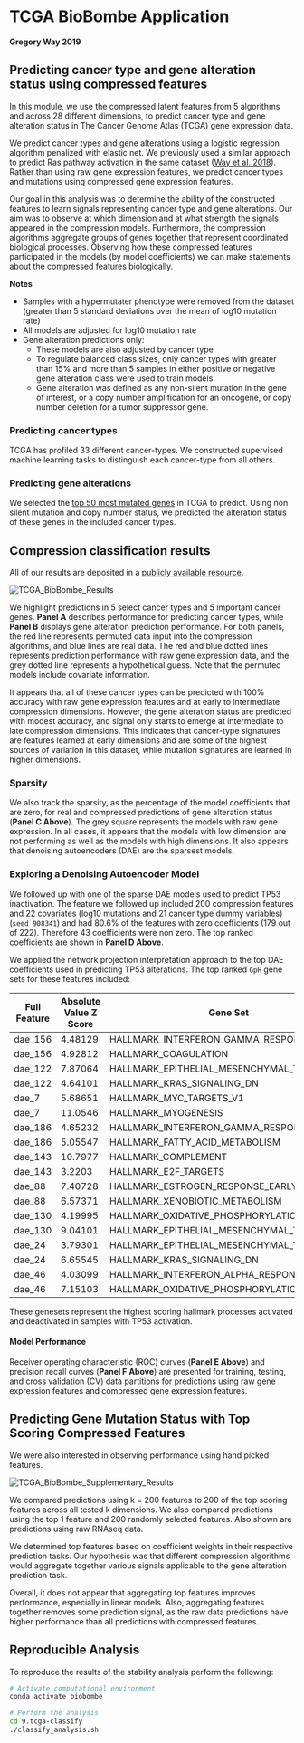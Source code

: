 # TCGA BioBombe Application

**Gregory Way 2019**

## Predicting cancer type and gene alteration status using compressed features

In this module, we use the compressed latent features from 5 algorithms and across 28 different dimensions, to predict cancer type and gene alteration status in The Cancer Genome Atlas (TCGA) gene expression data.

We predict cancer types and gene alterations using a logistic regression algorithm penalized with elastic net.
We previously used a similar approach to predict Ras pathway activation in the same dataset ([Way et al. 2018](https://doi.org/10.1016/j.celrep.2018.03.046)).
Rather than using raw gene expression features, we predict cancer types and mutations using compressed gene expression features.

Our goal in this analysis was to determine the ability of the constructed features to learn signals representing cancer type and gene alterations.
Our aim was to observe at which dimension and at what strength the signals appeared in the compression models.
Furthermore, the compression algorithms aggregate groups of genes together that represent coordinated biological processes.
Observing how these compressed features participated in the models (by model coefficients) we can make statements about the compressed features biologically.

**Notes**

* Samples with a hypermutater phenotype were removed from the dataset (greater than 5 standard deviations over the mean of log10 mutation rate)
* All models are adjusted for log10 mutation rate
* Gene alteration predictions only:
  * These models are also adjusted by cancer type
  * To regulate balanced class sizes, only cancer types with greater than 15% and more than 5 samples in either positive or negative gene alteration class were used to train models
  * Gene alteration was defined as any non-silent mutation in the gene of interest, or a copy number amplification for an oncogene, or copy number deletion for a tumor suppressor gene.

### Predicting cancer types

TCGA has profiled 33 different cancer-types.
We constructed supervised machine learning tasks to distinguish each cancer-type from all others.

### Predicting gene alterations

We selected the [top 50 most mutated genes](https://github.com/greenelab/BioBombe/blob/master/9.tcga-classify/top-50-pancanatlas-mutations.ipynb) in TCGA to predict.
Using non silent mutation and copy number status, we predicted the alteration status of these genes in the included cancer types.

## Compression classification results

All of our results are deposited in a [publicly available resource](https://doi.org/10.5281/zenodo.2535759).

![TCGA_BioBombe_Results](https://raw.githubusercontent.com/greenelab/BioBombe/master/9.tcga-classify/figures/tcga_biobombe_main_figure.png)

We highlight predictions in 5 select cancer types and 5 important cancer genes.
**Panel A** describes performance for predicting cancer types, while **Panel B** displays gene alteration prediction performance.
For both panels, the red line represents permuted data input into the compression algorithms, and blue lines are real data.
The red and blue dotted lines represents prediction performance with raw gene expression data, and the grey dotted line represents a hypothetical guess.
Note that the permuted models include covariate information.

It appears that all of these cancer types can be predicted with 100% accuracy with raw gene expression features and at early to intermediate compression dimensions.
However, the gene alteration status are predicted with modest accuracy, and signal only starts to emerge at intermediate to late compression dimensions.
This indicates that cancer-type signatures are features learned at early dimensions and are some of the highest sources of variation in this dataset, while mutation signatures are learned in higher dimensions.

### Sparsity

We also track the sparsity, as the percentage of the model coefficients that are zero, for real and compressed predictions of gene alteration status (**Panel C Above**).
The grey square represents the models with raw gene expression.
In all cases, it appears that the models with low dimension are not performing as well as the models with high dimensions.
It also appears that denoising autoencoders (DAE) are the sparsest models.

### Exploring a Denoising Autoencoder Model

We followed up with one of the sparse DAE models used to predict TP53 inactivation.
The feature we followed up included 200 compression features and 22 covariates (log10 mutations and 21 cancer type dummy variables) (`seed 908341`) and had 80.6% of the features with zero coefficients (179 out of 222).
Therefore 43 coefficients were non zero.
The top ranked coefficients are shown in **Panel D Above**.

We applied the network projection interpretation approach to the top DAE coefficients used in predicting TP53 alterations.
The top ranked `GpH` gene sets for these features included:

| Full Feature | Absolute Value Z Score | Gene Set                        | raw score | z_score  | ML coefficient |
|--------------|-------------|--------------------------------------------|-----------|----------|----------------|
| dae_156      | 4.48129     | HALLMARK_INTERFERON_GAMMA_RESPONSE         | 1.46557   | 4.48129  | 0.23558  |
| dae_156      | 4.92812     | HALLMARK_COAGULATION                       | -2.63723  | -4.92812 | 0.23558  |
| dae_122      | 7.87064     | HALLMARK_EPITHELIAL_MESENCHYMAL_TRANSITION | 5.53091   | 7.87064  | 0.19832  |
| dae_122      | 4.64101     | HALLMARK_KRAS_SIGNALING_DN                 | -1.28863  | -4.64101 | 0.19832  |
| dae_7        | 5.68651     | HALLMARK_MYC_TARGETS_V1                    | 3.34075   | 5.68651  | 0.16581  |
| dae_7        | 11.0546     | HALLMARK_MYOGENESIS                        | -6.15819  | -11.0546 | 0.16581  |
| dae_186      | 4.65232     | HALLMARK_INTERFERON_GAMMA_RESPONSE         | 2.93655   | 4.65232  | 0.14635  |
| dae_186      | 5.05547     | HALLMARK_FATTY_ACID_METABOLISM             | -2.34884  | -5.05547 | 0.14635  |
| dae_143      | 10.7977     | HALLMARK_COMPLEMENT                        | 2.39042   | 10.7977  | 0.13902  |
| dae_143      | 3.2203      | HALLMARK_E2F_TARGETS                       | -2.33799  | -3.2203  | 0.13902  |
| dae_88       | 7.40728     | HALLMARK_ESTROGEN_RESPONSE_EARLY           | 3.25406   | 7.40728  | -0.15494 |
| dae_88       | 6.57371     | HALLMARK_XENOBIOTIC_METABOLISM             | -3.46226  | -6.57371 | -0.15494 |
| dae_130      | 4.19995     | HALLMARK_OXIDATIVE_PHOSPHORYLATION         | 0.536709  | 4.19995  | -0.16391 |
| dae_130      | 9.04101     | HALLMARK_EPITHELIAL_MESENCHYMAL_TRANSITION | -11.3443  | -9.04101 | -0.16391 |
| dae_24       | 3.79301     | HALLMARK_EPITHELIAL_MESENCHYMAL_TRANSITION | 2.48863   | 3.79301  | -0.18192 |
| dae_24       | 6.65545     | HALLMARK_KRAS_SIGNALING_DN                 | -2.61153  | -6.65545 | -0.18192 |
| dae_46       | 4.03099     | HALLMARK_INTERFERON_ALPHA_RESPONSE         | 2.27472   | 4.03099  | -0.22864 |
| dae_46       | 7.15103     | HALLMARK_OXIDATIVE_PHOSPHORYLATION         | -3.15448  | -7.15103 | -0.22864 |

These genesets represent the highest scoring hallmark processes activated and deactivated in samples with TP53 activation.

#### Model Performance

Receiver operating characteristic (ROC) curves (**Panel E Above**) and precision recall curves (**Panel F Above**) are presented for training, testing, and cross validation (CV) data partitions for predictions using raw gene expression features and compressed gene expression features.

## Predicting Gene Mutation Status with Top Scoring Compressed Features

We were also interested in observing performance using hand picked features.

![TCGA_BioBombe_Supplementary_Results](https://raw.githubusercontent.com/greenelab/BioBombe/master/9.tcga-classify/figures/supplemental_tcga_top_feature_summary.png)

We compared predictions using k = 200 features to 200 of the top scoring features across all tested k dimensions.
We also compared predictions using the top 1 feature and 200 randomly selected features.
Also shown are predictions using raw RNAseq data.

We determined top features based on coefficient weights in their respective prediction tasks.
Our hypothesis was that different compression algorithms would aggregate together various signals applicable to the gene alteration prediction task.

Overall, it does not appear that aggregating top features improves performance, especially in linear models.
Also, aggregating features together removes some prediction signal, as the raw data predictions have higher performance than all predictions with compressed features.


## Reproducible Analysis

To reproduce the results of the stability analysis perform the following:

```bash
# Activate computational environment
conda activate biobombe

# Perform the analysis
cd 9.tcga-classify
./classify_analysis.sh
```
